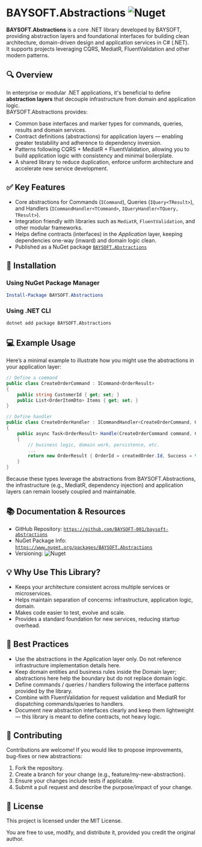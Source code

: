 ﻿# BAYSOFT.Abstractions ![Nuget](https://img.shields.io/nuget/v/BAYSOFT.Abstractions)

**BAYSOFT.Abstractions** is a core .NET library developed by BAYSOFT, providing abstraction layers and foundational interfaces for building clean architecture, domain-driven design and application services in C# (.NET).  
It supports projects leveraging CQRS, MediatR, FluentValidation and other modern patterns.

## 🔍 Overview

In enterprise or modular .NET applications, it's beneficial to define **abstraction layers** that decouple infrastructure from domain and application logic.  
BAYSOFT.Abstractions provides:

- Common base interfaces and marker types for commands, queries, results and domain services.  
- Contract definitions (abstractions) for application layers — enabling greater testability and adherence to dependency inversion.  
- Patterns following CQRS + MediatR + FluentValidation, allowing you to build application logic with consistency and minimal boilerplate.  
- A shared library to reduce duplication, enforce uniform architecture and accelerate new service development.

## ✅ Key Features

- Core abstractions for Commands (`ICommand`), Queries (`IQuery<TResult>`), and Handlers (`ICommandHandler<TCommand>`, `IQueryHandler<TQuery, TResult>`).  
- Integration friendly with libraries such as `MediatR`, `FluentValidation`, and other modular frameworks.  
- Helps define contracts (interfaces) in the *Application* layer, keeping dependencies one-way (inward) and domain logic clean.  
- Published as a NuGet package [`BAYSOFT.Abstractions`](https://www.nuget.org/packages/BAYSOFT.Abstractions)

## 🚀 Installation

### Using NuGet Package Manager

```powershell
Install-Package BAYSOFT.Abstractions
```

### Using .NET CLI
```bash
dotnet add package BAYSOFT.Abstractions
```

## 💻 Example Usage
Here’s a minimal example to illustrate how you might use the abstractions in your application layer:

```csharp
// Define a command
public class CreateOrderCommand : ICommand<OrderResult>
{
    public string CustomerId { get; set; }
    public List<OrderItemDto> Items { get; set; }
}

// Define handler
public class CreateOrderHandler : ICommandHandler<CreateOrderCommand, OrderResult>
{
    public async Task<OrderResult> Handle(CreateOrderCommand command, CancellationToken ct)
    {
        // business logic, domain work, persistence, etc.
        ...
        return new OrderResult { OrderId = createdOrder.Id, Success = true };
    }
}
```
Because these types leverage the abstractions from BAYSOFT.Abstractions, the infrastructure (e.g., MediatR, dependency injection) and application layers can remain loosely coupled and maintainable.

## 📚 Documentation & Resources
- GitHub Repository: [`https://github.com/BAYSOFT-001/baysoft-abstractions`](https://github.com/BAYSOFT-001/baysoft-abstractions)
- NuGet Package Info: [`https://www.nuget.org/packages/BAYSOFT.Abstractions`](https://www.nuget.org/packages/BAYSOFT.Abstractions)
- Versioning: ![Nuget](https://img.shields.io/nuget/v/BAYSOFT.Abstractions)


## 💡 Why Use This Library?
- Keeps your architecture consistent across multiple services or microservices.
- Helps maintain separation of concerns: infrastructure, application logic, domain.
- Makes code easier to test, evolve and scale.
- Provides a standard foundation for new services, reducing startup overhead.

## 🧠 Best Practices
- Use the abstractions in the Application layer only. Do not reference infrastructure implementation details here.
- Keep domain entities and business rules inside the Domain layer; abstractions here help the boundary but do not replace domain logic.
- Define commands / queries / handlers following the interface patterns provided by the library.
- Combine with FluentValidation for request validation and MediatR for dispatching commands/queries to handlers.
- Document new abstraction interfaces clearly and keep them lightweight — this library is meant to define contracts, not heavy logic.

## 🤝 Contributing
Contributions are welcome!
If you would like to propose improvements, bug-fixes or new abstractions:

1. Fork the repository.
2. Create a branch for your change (e.g., feature/my-new-abstraction).
3. Ensure your changes include tests if applicable.
4. Submit a pull request and describe the purpose/impact of your change.

## 🧾 License
This project is licensed under the MIT License.

You are free to use, modify, and distribute it, provided you credit the original author.